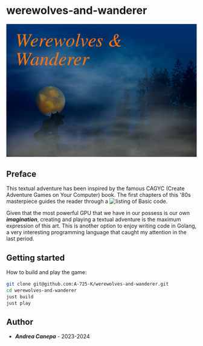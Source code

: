 # werewolves-and-wanderer

<img src="img/w-and-w.jpg" style="width: auto" alt="Werewolf at night" />

## Preface
This textual adventure has been inspired by the famous CAGYC (Create Adventure
Games on Your Computer) book. The first chapters of this '80s masterpiece guides
the reader through a ![listing](https://en.wikipedia.org/wiki/Listing_(computer))
of Basic code.

Given that the most powerful GPU that we have in our possess is our own
***imagination***, creating and playing a textual adventure is the maximum
expression of this art. This is another option to enjoy writing code in Golang,
a very interesting programming language that caught my attention in the last
period.

## Getting started

How to build and play the game:

```bash
git clone git@github.com:A-725-K/werewolves-and-wanderer.git
cd werewolves-and-wanderer
just build
just play
```

## Author

* ***Andrea Canepa*** - 2023-2024
